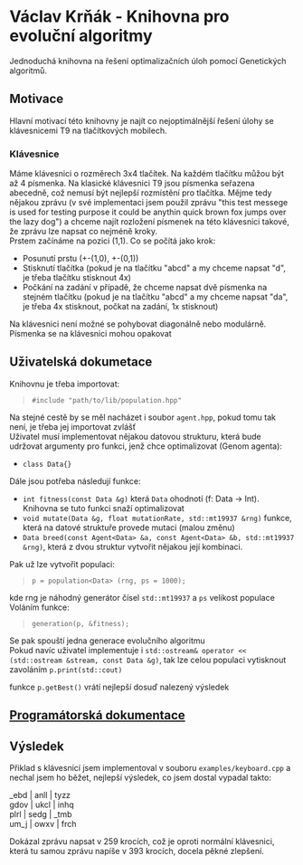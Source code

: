# Václav Krňák - Knihovna pro evoluční algoritmy
Jednoduchá knihovna na řešení optimalizačních úloh pomocí Genetických algoritmů.  

## Motivace
Hlavní motivací této knihovny je najít co nejoptimálnější řešení úlohy se klávesnicemi T9 na tlačítkových mobilech.  

### Klávesnice
Máme klávesnici o rozměrech 3x4 tlačítek. Na každém tlačítku můžou být až 4 písmenka. Na klasické klávesnici T9 jsou písmenka seřazena abecedně, což nemusí být nejlepší rozmístění pro tlačítka. Mějme tedy nějakou zprávu (v své implementaci jsem použil zprávu "this test messege is used for testing purpose it could be anythin quick brown fox jumps over the lazy dog") a chceme najít rozložení písmenek na této klávesnici takové, že zprávu lze napsat co nejméně kroky.  
Prstem začínáme na pozici (1,1). Co se počítá jako krok:  
* Posunutí prstu (+-(1,0), +-(0,1))
* Stisknutí tlačítka (pokud je na tlačítku "abcd" a my chceme napsat "d", je třeba tlačítku stisknout 4x)
* Počkání na zadání v případě, že chceme napsat dvě písmenka na stejném tlačítku (pokud je na tlačítku "abcd" a my chceme napsat "da", je třeba 4x stisknout, počkat na zadání, 1x stisknout)

Na klávesnici není možné se pohybovat diagonálně nebo modulárně. Písmenka se na klávesnici mohou opakovat

## Uživatelská dokumetace 
Knihovnu je třeba importovat:  
> ```#include "path/to/lib/population.hpp"``` 

Na stejné cestě by se měl nacházet i soubor ```agent.hpp```, pokud tomu tak není, je třeba jej importovat zvlášť  
Uživatel musí implementovat nějakou datovou strukturu, která bude udržovat argumenty pro funkci, jenž chce optimalizovat (Genom agenta):
* ```class Data{}```

Dále jsou potřeba následují funkce:
*  ```int fitness(const Data &g)``` která ```Data``` ohodnotí (f: Data -> Int). Knihovna se tuto funkci snaží optimalizovat
* ```void mutate(Data &g, float mutationRate, std::mt19937 &rng)``` funkce, která na datové struktuře provede mutaci (malou změnu)
* ```Data breed(const Agent<Data> &a, const Agent<Data> &b, std::mt19937 &rng)```, která z dvou struktur vytvořit nějakou její kombinaci.

Pak už lze vytvořit populaci:  
> ```p = population<Data> (rng, ps = 1000);```  

kde rng je náhodný generátor čísel ```std::mt19937``` a ```ps``` velikost populace   
Voláním funkce:  
> ```generation(p, &fitness);```  

Se pak spouští jedna generace evolučního algoritmu   
Pokud navíc uživatel implementuje i ```std::ostream& operator << (std::ostream &stream, const Data &g)```, tak lze celou populaci vytisknout zavoláním ```p.print(std::cout)```  

funkce ```p.getBest()``` vrátí nejlepší dosuď nalezený výsledek

## [Programátorská dokumentace](https://gitlab.mff.cuni.cz/teaching/nprg041/2021-22/bednarek/krnakva/-/blob/master/docs/programDoc.md)

## Výsledek
Přiklad s klávesnicí jsem implementoval v souboru ```examples/keyboard.cpp``` a nechal jsem ho běžet, nejlepší výsledek, co jsem dostal vypadal takto:


_ebd | anll | tyzz  
gdov | ukcl | inhq  
plrl | sedg | _tmb  
um_j | owxv | frch  

Dokázal zprávu napsat v 259 krocích, což je oproti normální klávesnici, která tu samou zprávu napíše v 393 krocích, docela pěkné zlepšení.
